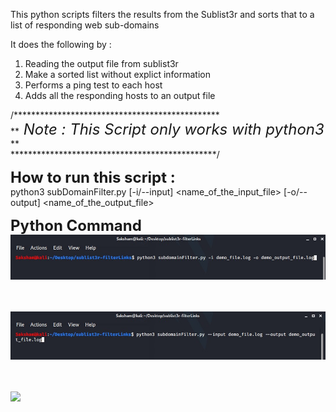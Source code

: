 This python scripts filters the results from the Sublist3r and sorts that to a list of responding web sub-domains 

It does the following by :
1. Reading the output file from sublist3r 
2. Make a sorted list without explict information
3. Performs a ping test to each host
4. Adds all the responding hosts to an output file


/***********************************************<br>
**<i><font size = "+2"> Note : This Script only works with python3  </font></i> **<br>
***********************************************/

<font size = "+2"><b>How to run this script : </font></b><br>
python3 subDomainFilter.py [-i/--input] <name_of_the_input_file> [-o/--output] <name_of_the_output_file>


<font size = "+2"><b>Python Command </font></b>
![](images/command-short.jpg)

<br><br>
![](images/command-longer.jpg)


<br><br>
![](images/command-longest.fpg)
